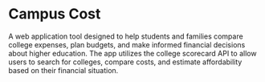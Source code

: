 # Campus Cost
A web application tool designed to help students and families compare college expenses, plan budgets, and make informed financial decisions about higher education. The app utilizes the college scorecard API to allow users to search for colleges, compare costs, and estimate affordability based on their financial situation.
